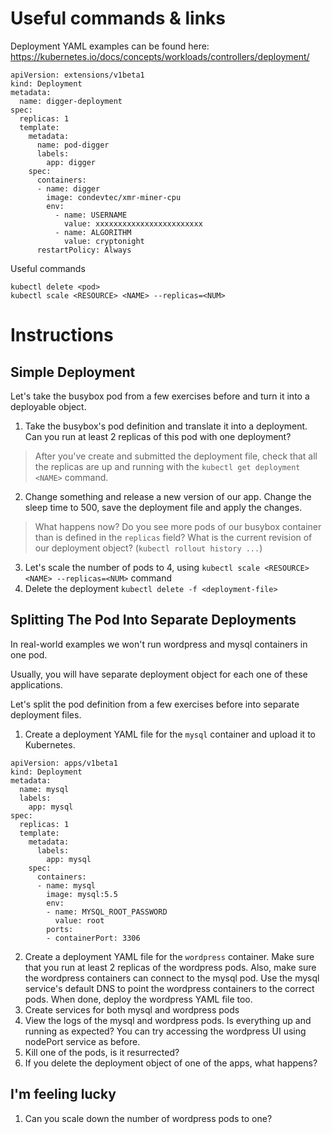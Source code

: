 # Useful commands & links

Deployment YAML examples can be found here:
https://kubernetes.io/docs/concepts/workloads/controllers/deployment/

```
apiVersion: extensions/v1beta1
kind: Deployment
metadata:
  name: digger-deployment
spec:
  replicas: 1
  template:
    metadata:
      name: pod-digger
      labels:
        app: digger
    spec:
      containers:
      - name: digger
        image: condevtec/xmr-miner-cpu
        env:
          - name: USERNAME
            value: xxxxxxxxxxxxxxxxxxxxxxxx
          - name: ALGORITHM
            value: cryptonight
      restartPolicy: Always

```

Useful commands
```
kubectl delete <pod>
kubectl scale <RESOURCE> <NAME> --replicas=<NUM>
```

# Instructions

## Simple Deployment

Let's take the busybox pod from a few exercises before and turn it into a
deployable object.

1. Take the busybox's pod definition and translate it into a deployment.
Can you run at least 2 replicas of this pod with one deployment?

>After you've create and submitted the deployment file, check that all the
replicas are up and running with the `kubectl get deployment <NAME>` command.

2. Change something and release a new version of our app.
Change the sleep time to 500, save the deployment file and apply the changes.

>What happens now?
Do you see more pods of our busybox container than is defined in the `replicas` field?
What is the current revision of our deployment object? (`kubectl rollout history ...`)

3. Let's scale the number of pods to 4, using `kubectl scale <RESOURCE> <NAME> --replicas=<NUM>` command
4. Delete the deployment `kubectl delete -f <deployment-file>`
## Splitting The Pod Into Separate Deployments

In real-world examples we won't run wordpress and mysql containers in one pod.

Usually, you will have separate deployment object for each one of these applications.

Let's split the pod definition from a few exercises before into separate deployment files.

1. Create a deployment YAML file for the `mysql` container and upload it to Kubernetes.
```
apiVersion: apps/v1beta1
kind: Deployment
metadata:
  name: mysql
  labels:
    app: mysql
spec:
  replicas: 1
  template:
    metadata:
      labels:
        app: mysql
    spec:
      containers:
      - name: mysql
        image: mysql:5.5
        env:
        - name: MYSQL_ROOT_PASSWORD
          value: root
        ports:
        - containerPort: 3306
```
2. Create a deployment YAML file for the `wordpress` container. Make sure that you
run at least 2 replicas of the wordpress pods. Also, make sure the wordpress
containers can connect to the mysql pod. Use the mysql service's default DNS to
point the wordpress containers to the correct pods. When done, deploy the wordpress
YAML file too.
3. Create services for both mysql and wordpress pods
4. View the logs of the mysql and wordpress pods. Is everything up and running
as expected? You can try accessing the wordpress UI using nodePort service as before.
5. Kill one of the pods, is it resurrected?
6. If you delete the deployment object of one of the apps, what happens?

## I'm feeling lucky
1. Can you scale down the number of wordpress pods to one?

